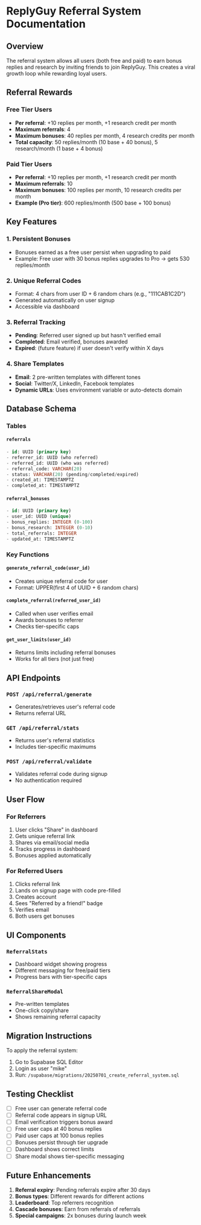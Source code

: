 # ReplyGuy Referral System Documentation

## Overview

The referral system allows all users (both free and paid) to earn bonus replies and research by inviting friends to join ReplyGuy. This creates a viral growth loop while rewarding loyal users.

## Referral Rewards

### Free Tier Users
- **Per referral**: +10 replies per month, +1 research credit per month
- **Maximum referrals**: 4
- **Maximum bonuses**: 40 replies per month, 4 research credits per month
- **Total capacity**: 50 replies/month (10 base + 40 bonus), 5 research/month (1 base + 4 bonus)

### Paid Tier Users
- **Per referral**: +10 replies per month, +1 research credit per month  
- **Maximum referrals**: 10
- **Maximum bonuses**: 100 replies per month, 10 research credits per month
- **Example (Pro tier)**: 600 replies/month (500 base + 100 bonus)

## Key Features

### 1. Persistent Bonuses
- Bonuses earned as a free user persist when upgrading to paid
- Example: Free user with 30 bonus replies upgrades to Pro → gets 530 replies/month

### 2. Unique Referral Codes
- Format: 4 chars from user ID + 6 random chars (e.g., "111CAB1C2D")
- Generated automatically on user signup
- Accessible via dashboard

### 3. Referral Tracking
- **Pending**: Referred user signed up but hasn't verified email
- **Completed**: Email verified, bonuses awarded
- **Expired**: (future feature) if user doesn't verify within X days

### 4. Share Templates
- **Email**: 2 pre-written templates with different tones
- **Social**: Twitter/X, LinkedIn, Facebook templates
- **Dynamic URLs**: Uses environment variable or auto-detects domain

## Database Schema

### Tables

#### `referrals`
```sql
- id: UUID (primary key)
- referrer_id: UUID (who referred)
- referred_id: UUID (who was referred)
- referral_code: VARCHAR(20)
- status: VARCHAR(20) (pending/completed/expired)
- created_at: TIMESTAMPTZ
- completed_at: TIMESTAMPTZ
```

#### `referral_bonuses`
```sql
- id: UUID (primary key)
- user_id: UUID (unique)
- bonus_replies: INTEGER (0-100)
- bonus_research: INTEGER (0-10)
- total_referrals: INTEGER
- updated_at: TIMESTAMPTZ
```

### Key Functions

#### `generate_referral_code(user_id)`
- Creates unique referral code for user
- Format: UPPER(first 4 of UUID + 6 random chars)

#### `complete_referral(referred_user_id)`
- Called when user verifies email
- Awards bonuses to referrer
- Checks tier-specific caps

#### `get_user_limits(user_id)`
- Returns limits including referral bonuses
- Works for all tiers (not just free)

## API Endpoints

### `POST /api/referral/generate`
- Generates/retrieves user's referral code
- Returns referral URL

### `GET /api/referral/stats`
- Returns user's referral statistics
- Includes tier-specific maximums

### `POST /api/referral/validate`
- Validates referral code during signup
- No authentication required

## User Flow

### For Referrers
1. User clicks "Share" in dashboard
2. Gets unique referral link
3. Shares via email/social media
4. Tracks progress in dashboard
5. Bonuses applied automatically

### For Referred Users
1. Clicks referral link
2. Lands on signup page with code pre-filled
3. Creates account
4. Sees "Referred by a friend!" badge
5. Verifies email
6. Both users get bonuses

## UI Components

### `ReferralStats`
- Dashboard widget showing progress
- Different messaging for free/paid tiers
- Progress bars with tier-specific caps

### `ReferralShareModal`
- Pre-written templates
- One-click copy/share
- Shows remaining referral capacity

## Migration Instructions

To apply the referral system:

1. Go to Supabase SQL Editor
2. Login as user "mike"
3. Run: `/supabase/migrations/20250701_create_referral_system.sql`

## Testing Checklist

- [ ] Free user can generate referral code
- [ ] Referral code appears in signup URL
- [ ] Email verification triggers bonus award
- [ ] Free user caps at 40 bonus replies
- [ ] Paid user caps at 100 bonus replies
- [ ] Bonuses persist through tier upgrade
- [ ] Dashboard shows correct limits
- [ ] Share modal shows tier-specific messaging

## Future Enhancements

1. **Referral expiry**: Pending referrals expire after 30 days
2. **Bonus types**: Different rewards for different actions
3. **Leaderboard**: Top referrers recognition
4. **Cascade bonuses**: Earn from referrals of referrals
5. **Special campaigns**: 2x bonuses during launch week